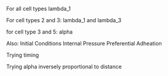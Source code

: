 For all cell types
lambda_1 

For cell types 2 and 3:
lambda_1 and lambda_3

for cell type 3 and 5:
alpha


Also:
Initial Conditions
Internal Pressure
Preferential Adheation

Trying timing

Trying alpha inversely proportional to distance


